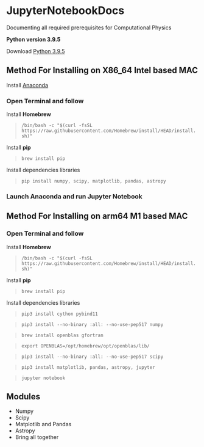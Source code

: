# JupyterNotebookDocs
Documenting all required prerequisites for Computational Physics

 **Python version 3.9.5**

 Download [Python 3.9.5](https://www.python.org/downloads/release/python-395/)

## Method For Installing on X86_64 Intel based MAC
 Install [Anaconda](https://www.anaconda.com/products/individual) 

### Open Terminal and follow

 Install **Homebrew**
>`/bin/bash -c "$(curl -fsSL https://raw.githubusercontent.com/Homebrew/install/HEAD/install.sh)"`


Install **pip**

>`brew install pip`

Install dependencies libraries

>`pip install numpy, scipy, matplotlib, pandas, astropy`

### Launch Anaconda and run Jupyter Notebook

## Method For Installing on arm64 M1 based MAC

### Open Terminal and follow

Install **Homebrew**
>`/bin/bash -c "$(curl -fsSL https://raw.githubusercontent.com/Homebrew/install/HEAD/install.sh)"`

Install **pip**

>`brew install pip`

Install dependencies libraries

>`pip3 install cython pybind11`

>`pip3 install --no-binary :all: --no-use-pep517 numpy`

>`brew install openblas gfortran`

>`export OPENBLAS=/opt/homebrew/opt/openblas/lib/`

>`pip3 install --no-binary :all: --no-use-pep517 scipy`

>`pip3 install matplotlib, pandas, astropy, jupyter`

>`jupyter notebook`

## Modules

* Numpy
* Scipy
* Matplotlib and Pandas
* Astropy
* Bring all together 